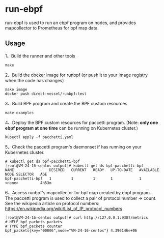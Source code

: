 # run-ebpf

run-ebpf is used to run an ebpf program on nodes, and provides mapcollector to Prometheus for bpf map data.

## Usage

1、Build the runner and other tools

```console
make
```

2、Build the docker image for runbpf (or push it to your image registry when the code has changes)

```console
make image
docker push direct-vessel/runbpf:test
```

3、Build BPF program and create  the BPF custom resources

```console
make examples
```

4、Deploy  the BPF custom resources for paccetti program. (Note: **only one ebpf program at one time** can be running on Kubernetes cluster.)

```console
kubectl apply -f pacchetti.yaml
```

5、Check the paccetti program's daemonset if has running on your Kubernetes cluster.  

```console
# kubectl get ds bpf-pacchetti-bpf
[root@VM-24-16-centos output]# kubectl get ds bpf-pacchetti-bpf
NAME                DESIRED   CURRENT   READY   UP-TO-DATE   AVAILABLE   NODE SELECTOR   AGE
bpf-pacchetti-bpf   1         1         1       1            1           <none>          4h53m
```

6、Access runbpf's mapcollector for bpf map created by ebpf program. The paccetti program is used to collect  a pair of protocol number -> count.  See the wikipedia article on protocol numbers:  https://en.wikipedia.org/wiki/List_of_IP_protocol_numbers

```console
[root@VM-24-16-centos output]# curl http://127.0.0.1:9387/metrics
# HELP bpf_packets packets
# TYPE bpf_packets counter
bpf_packets{key="00006",node="VM-24-16-centos"} 4.396146e+06
```
